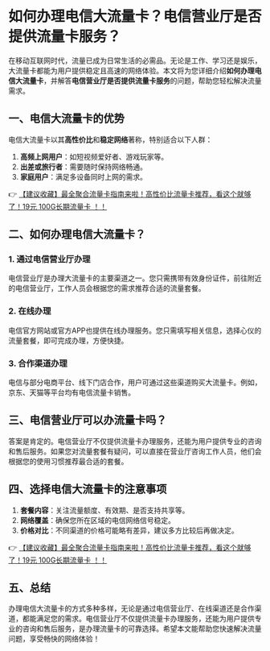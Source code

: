 # 如何办理电信大流量卡？电信营业厅是否提供流量卡服务？

在移动互联网时代，流量已成为日常生活的必需品。无论是工作、学习还是娱乐，大流量卡都能为用户提供稳定且高速的网络体验。本文将为您详细介绍**如何办理电信大流量卡**，并解答**电信营业厅是否提供流量卡服务**的问题，帮助您轻松解决流量需求。

## 一、电信大流量卡的优势

电信大流量卡以其**高性价比**和**稳定网络**著称，特别适合以下人群：

1. **高频上网用户**：如短视频爱好者、游戏玩家等。
2. **出差或旅行者**：需要随时保持网络畅通。
3. **家庭用户**：满足多设备同时上网的需求。

👉 [【建议收藏】最全聚合流量卡指南来啦！高性价比流量卡推荐，看这个就够了！19元 100G长期流量卡 ！！](https://bit.ly/Liuliangka)

## 二、如何办理电信大流量卡？

### 1. 通过电信营业厅办理
电信营业厅是办理大流量卡的主要渠道之一。您只需携带有效身份证件，前往附近的电信营业厅，工作人员会根据您的需求推荐合适的流量套餐。

### 2. 在线办理
电信官方网站或官方APP也提供在线办理服务。您只需填写相关信息，选择心仪的流量套餐，即可完成办理，方便快捷。

### 3. 合作渠道办理
电信与部分电商平台、线下门店合作，用户可通过这些渠道购买大流量卡。例如，京东、天猫等平台均有电信流量卡销售。

## 三、电信营业厅可以办流量卡吗？

答案是肯定的。电信营业厅不仅提供流量卡办理服务，还能为用户提供专业的咨询和售后服务。如果您对流量套餐有疑问，可以直接在营业厅咨询工作人员，他们会根据您的使用习惯推荐最合适的套餐。

## 四、选择电信大流量卡的注意事项

1. **套餐内容**：关注流量额度、有效期、是否支持共享等。
2. **网络覆盖**：确保您所在区域的电信网络信号稳定。
3. **价格对比**：不同渠道的价格可能略有差异，建议多方比较后再做决定。

👉 [【建议收藏】最全聚合流量卡指南来啦！高性价比流量卡推荐，看这个就够了！19元 100G长期流量卡 ！！](https://bit.ly/Liuliangka)

## 五、总结

办理电信大流量卡的方式多种多样，无论是通过电信营业厅、在线渠道还是合作渠道，都能满足您的需求。电信营业厅不仅提供流量卡办理服务，还能为用户提供专业的咨询和售后服务，是办理流量卡的可靠选择。希望本文能帮助您快速解决流量问题，享受畅快的网络体验！
